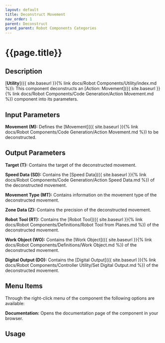 ```yaml
---
layout: default
title: Deconstruct Movement
nav_order: 1
parent: Deconstruct
grand_parent: Robot Components Categories
---
```


# **{{page.title}}**

## **Description**

[**Utility**]({{ site.baseurl }}{% link docs/Robot Components/Utility/index.md %})**:** This component deconstructs an [Action: Movement]({{ site.baseurl }}{% link docs/Robot Components/Code Generation/Action Movement.md %}) component into its parameters.

## **Input Parameters**

**Movement (M):** Defines the [Movement]({{ site.baseurl }}{% link docs/Robot Components/Code Generation/Action Movement.md %}) to be deconstructed.

## **Output Parameters**

**Target (T):** Contains the target of the deconstructed movement.

**Speed Data (SD):** Contains the [Speed Data]({{ site.baseurl }}{% link docs/Robot Components/Code Generation/Action Speed Data.md %}) of the deconstructed movement.

**Movement Type (MT):** Contains information on the movement type of the deconstructed movement.

**Zone Data (Z):** Contains the precision of the deconstructed movement.

**Robot Tool (RT):** Contains the [Robot Tool]({{ site.baseurl }}{% link docs/Robot Components/Definitions/Robot Tool from Planes.md %}) of the deconstructed movement.

**Work Object (WO):** Contains the [Work Object]({{ site.baseurl }}{% link docs/Robot Components/Definitions/Work Object.md %}) of the deconstructed movement.
 
**Digital Output (DO):** Contains the [Digital Output]({{ site.baseurl }}{% link docs/Robot Components/Controller Utility/Set Digital Output.md %}) of the deconstructed movement.

## **Menu Items**

Through the right-click menu of the component the following options are available:

**Documentation:** Opens the documentation page of the component in your browser.


## **Usage**


